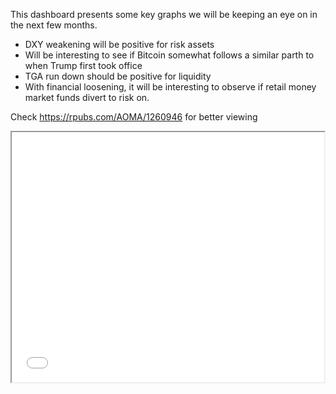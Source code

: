 
This dashboard presents some key graphs we will be keeping an eye on in the next few months.

- DXY weakening will be positive for risk assets
- Will be interesting to see if Bitcoin somewhat follows a similar parth to when Trump first took office
- TGA run down should be positive for liquidity
- With financial loosening, it will be interesting to observe if retail money market funds divert to risk on.

Check https://rpubs.com/AOMA/1260946 for better viewing

<iframe src="//rstudio-pubs-static.s3.amazonaws.com/1260946_3603f120afa04fb8a37411bd1a2428a4.html" width="500" height="400"></iframe>
